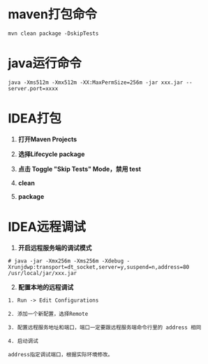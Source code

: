 # maven打包命令
```
mvn clean package -DskipTests
```

# java运行命令
```
java -Xms512m -Xmx512m -XX:MaxPermSize=256m -jar xxx.jar --server.port=xxxx
```

# IDEA打包
1. **打开Maven Projects**

2. **选择Lifecycle package**

3. **点击 Toggle "Skip Tests" Mode，禁用 test**

4. **clean**

5. **package**

# IDEA远程调试
1. **开启远程服务端的调试模式**

```
# java -jar -Xmx256m -Xms256m -Xdebug -Xrunjdwp:transport=dt_socket,server=y,suspend=n,address=80 /usr/local/jar/xxx.jar
```

2. **配置本地的远程调试**

```
1. Run -> Edit Configurations

2. 添加一个新配置，选择Remote

3. 配置远程服务地址和端口，端口一定要跟远程服务端命令行里的 address 相同

4. 启动调试

address指定调试端口，根据实际环境修改。
```

